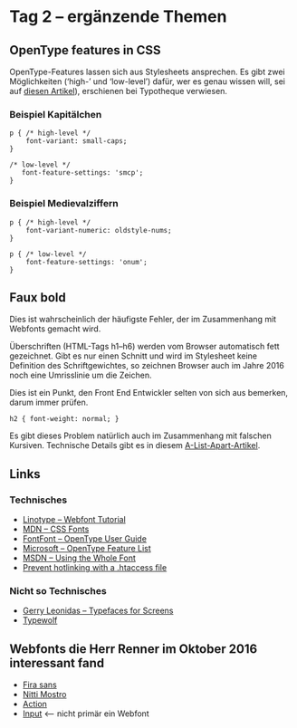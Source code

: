 # Tag 2 – ergänzende Themen

## OpenType features in CSS

OpenType-Features lassen sich aus Stylesheets ansprechen. Es gibt zwei Möglichkeiten (‘high-’ und ‘low-level’) dafür, wer es genau wissen will, sei auf [diesen Artikel](https://www.typotheque.com/articles/opentype_features_in_css)), erschienen bei Typotheque verwiesen.

### Beispiel Kapitälchen

```
p { /* high-level */
    font-variant: small-caps;
}

/* low-level */
   font-feature-settings: 'smcp'; 
}
```

### Beispiel Medievalziffern

```
p { /* high-level */
    font-variant-numeric: oldstyle-nums;
}

p { /* low-level */
    font-feature-settings: 'onum';
}
```

## Faux bold

Dies ist wahrscheinlich der häufigste Fehler, der im Zusammenhang mit Webfonts gemacht wird.

Überschriften (HTML-Tags h1–h6) werden vom Browser automatisch fett gezeichnet. Gibt es nur einen Schnitt und wird im Stylesheet keine Definition des Schriftgewichtes, so zeichnen Browser auch im Jahre 2016 noch eine Umrisslinie um die Zeichen.

Dies ist ein Punkt, den Front End Entwickler selten von sich aus bemerken, darum immer prüfen.

```
h2 { font-weight: normal; }
```

Es gibt dieses Problem natürlich auch im Zusammenhang mit falschen Kursiven. Technische Details gibt es in diesem [A-List-Apart-Artikel](http://alistapart.com/article/say-no-to-faux-bold).

## Links

### Technisches

* [Linotype – Webfont Tutorial](https://www.linotype.com/de/7027/webfonts-tutorial.html)
* [MDN – CSS Fonts](https://developer.mozilla.org/en-US/docs/Web/CSS/CSS_Fonts)
* [FontFont – OpenType User Guide](https://www.fontfont.com/staticcontent/downloads/FF_OT_User_Guide.pdf)
* [Microsoft – OpenType Feature List](https://www.microsoft.com/typography/otspec/featurelist.htm)
* [MSDN – Using the Whole Font](https://blogs.msdn.microsoft.com/ie/2012/01/09/css-corner-using-the-whole-font/)
* [Prevent hotlinking with a .htaccess file](https://mediatemple.net/community/products/dv/204644230/prevent-hotlinking-with-a-htaccess-file)

### Nicht so Technisches

* [Gerry Leonidas – Typefaces for Screens](https://vimeo.com/108336615)
* [Typewolf](http://typewolf.com)

## Webfonts die Herr Renner im Oktober 2016 interessant fand

* [Fira sans](https://mozilla.github.io/Fira/)
* [Nitti Mostro](http://nittimostro.webtype.com/)
* [Action](http://action.commercialtype.com/)
* [Input](http://input.fontbureau.com/info/) <— nicht primär ein Webfont
